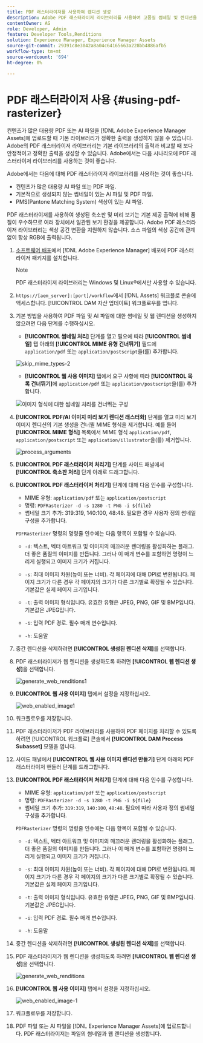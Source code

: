 ```yaml
---
title: PDF 래스터라이저를 사용하여 렌디션 생성
description: Adobe PDF 래스터라이저 라이브러리를 사용하여 고품질 썸네일 및 렌디션을 생성합니다.
contentOwner: AG
role: Developer, Admin
feature: Developer Tools,Renditions
solution: Experience Manager, Experience Manager Assets
source-git-commit: 29391c8e3042a8a04c64165663a228bb4886afb5
workflow-type: tm+mt
source-wordcount: '694'
ht-degree: 0%

---
```


# PDF 래스터라이저 사용 {#using-pdf-rasterizer}

컨텐츠가 많은 대용량 PDF 또는 AI 파일을 [!DNL Adobe Experience Manager Assets]에 업로드할 때 기본 라이브러리가 정확한 출력을 생성하지 않을 수 있습니다. Adobe의 PDF 래스터라이저 라이브러리는 기본 라이브러리의 출력과 비교할 때 보다 안정적이고 정확한 출력을 생성할 수 있습니다. Adobe에서는 다음 시나리오에 PDF 래스터라이저 라이브러리를 사용하는 것이 좋습니다.

Adobe에서는 다음에 대해 PDF 래스터라이저 라이브러리를 사용하는 것이 좋습니다.

* 컨텐츠가 많은 대용량 AI 파일 또는 PDF 파일.
* 기본적으로 생성되지 않는 썸네일이 있는 AI 파일 및 PDF 파일.
* PMS(Pantone Matching System) 색상이 있는 AI 파일.

PDF 래스터라이저를 사용하여 생성된 축소판 및 미리 보기는 기본 제공 출력에 비해 품질이 우수하므로 여러 장치에서 일관된 보기 환경을 제공합니다. Adobe PDF 래스터라이저 라이브러리는 색상 공간 변환을 지원하지 않습니다. 소스 파일의 색상 공간에 관계없이 항상 RGB에 출력됩니다.

1. [소프트웨어 배포](https://experience.adobe.com/#/downloads/content/software-distribution/en/aem.html?package=/content/software-distribution/en/details.html/content/dam/aem/public/adobe/packages/cq650/product/assets/aem-assets-pdf-rasterizer-pkg-4.6.zip)에서 [!DNL Adobe Experience Manager] 배포에 PDF 래스터라이저 패키지를 설치합니다.

   >[!NOTE]
   >
   >PDF 래스터라이저 라이브러리는 Windows 및 Linux®에서만 사용할 수 있습니다.

1. `https://[aem_server]:[port]/workflow`에서 [!DNL Assets] 워크플로 콘솔에 액세스합니다. [!UICONTROL DAM 자산 업데이트] 워크플로우를 엽니다.

1. 기본 방법을 사용하여 PDF 파일 및 AI 파일에 대한 썸네일 및 웹 렌디션을 생성하지 않으려면 다음 단계를 수행하십시오.

   * **[!UICONTROL 썸네일 처리]** 단계를 열고 필요에 따라 **[!UICONTROL 썸네일]** 탭 아래의 **[!UICONTROL MIME 유형 건너뛰기]** 필드에 `application/pdf` 또는 `application/postscript`을(를) 추가합니다.

   ![skip_mime_types-2](assets/skip_mime_types-2.png)

   * **[!UICONTROL 웹 사용 이미지]** 탭에서 요구 사항에 따라 **[!UICONTROL 목록 건너뛰기]**&#x200B;에 `application/pdf` 또는 `application/postscript`을(를) 추가합니다.

   ![이미지 형식에 대한 썸네일 처리를 건너뛰는 구성](assets/web_enabled_imageskiplist.png)

1. **[!UICONTROL PDF/AI 이미지 미리 보기 렌디션 래스터화]** 단계를 열고 미리 보기 이미지 렌디션의 기본 생성을 건너뛸 MIME 형식을 제거합니다. 예를 들어 **[!UICONTROL MIME 형식]** 목록에서 MIME 형식 `application/pdf`, `application/postscript` 또는 `application/illustrator`을(를) 제거합니다.

   ![process_arguments](assets/process_arguments.png)

1. **[!UICONTROL PDF 래스터라이저 처리기]** 단계를 사이드 패널에서 **[!UICONTROL 축소판 처리]** 단계 아래로 드래그합니다.
1. **[!UICONTROL PDF 래스터라이저 처리기]** 단계에 대해 다음 인수를 구성합니다.

   * MIME 유형: `application/pdf` 또는 `application/postscript`
   * 명령: `PDFRasterizer -d -s 1280 -t PNG -i ${file}`
   * 썸네일 크기 추가: 319:319, 140:100, 48:48. 필요한 경우 사용자 정의 썸네일 구성을 추가합니다.

   `PDFRasterizer` 명령의 명령줄 인수에는 다음 항목이 포함될 수 있습니다.

   * `-d`: 텍스트, 벡터 아트워크 및 이미지의 매끄러운 렌더링을 활성화하는 플래그. 더 좋은 품질의 이미지를 만듭니다. 그러나 이 매개 변수를 포함하면 명령이 느리게 실행되고 이미지 크기가 커집니다.

   * `-s`: 최대 이미지 차원(높이 또는 너비). 각 페이지에 대해 DPI로 변환됩니다. 페이지 크기가 다른 경우 각 페이지의 크기가 다른 크기별로 확장될 수 있습니다. 기본값은 실제 페이지 크기입니다.

   * `-t`: 출력 이미지 형식입니다. 유효한 유형은 JPEG, PNG, GIF 및 BMP입니다. 기본값은 JPEG입니다.

   * `-i`: 입력 PDF 경로. 필수 매개 변수입니다.

   * `-h`: 도움말

1. 중간 렌디션을 삭제하려면 **[!UICONTROL 생성된 렌디션 삭제]**&#x200B;를 선택합니다.
1. PDF 래스터라이저가 웹 렌디션을 생성하도록 하려면 **[!UICONTROL 웹 렌디션 생성]**&#x200B;을 선택합니다.

   ![generate_web_renditions1](assets/generate_web_renditions1.png)

1. **[!UICONTROL 웹 사용 이미지]** 탭에서 설정을 지정하십시오.

   ![web_enabled_image1](assets/web_enabled_image1.png)

1. 워크플로우를 저장합니다.
1. PDF 래스터라이저가 PDF 라이브러리를 사용하여 PDF 페이지를 처리할 수 있도록 하려면 [!UICONTROL 워크플로] 콘솔에서 **[!UICONTROL DAM Process Subasset]** 모델을 엽니다.
1. 사이드 패널에서 **[!UICONTROL 웹 사용 이미지 렌디션 만들기]** 단계 아래의 PDF 래스터라이저 핸들러 단계를 드래그합니다.
1. **[!UICONTROL PDF 래스터라이저 처리기]** 단계에 대해 다음 인수를 구성합니다.

   * MIME 유형: `application/pdf` 또는 `application/postscript`
   * 명령: `PDFRasterizer -d -s 1280 -t PNG -i ${file}`
   * 썸네일 크기 추가: `319:319`, `140:100`, `48:48`. 필요에 따라 사용자 정의 썸네일 구성을 추가합니다.

   `PDFRasterizer` 명령의 명령줄 인수에는 다음 항목이 포함될 수 있습니다.

   * `-d`: 텍스트, 벡터 아트워크 및 이미지의 매끄러운 렌더링을 활성화하는 플래그. 더 좋은 품질의 이미지를 만듭니다. 그러나 이 매개 변수를 포함하면 명령이 느리게 실행되고 이미지 크기가 커집니다.

   * `-s`: 최대 이미지 차원(높이 또는 너비). 각 페이지에 대해 DPI로 변환됩니다. 페이지 크기가 다른 경우 각 페이지의 크기가 다른 크기별로 확장될 수 있습니다. 기본값은 실제 페이지 크기입니다.

   * `-t`: 출력 이미지 형식입니다. 유효한 유형은 JPEG, PNG, GIF 및 BMP입니다. 기본값은 JPEG입니다.

   * `-i`: 입력 PDF 경로. 필수 매개 변수입니다.

   * `-h`: 도움말

1. 중간 렌디션을 삭제하려면 **[!UICONTROL 생성된 렌디션 삭제]**&#x200B;를 선택합니다.
1. PDF 래스터라이저가 웹 렌디션을 생성하도록 하려면 **[!UICONTROL 웹 렌디션 생성]**&#x200B;을 선택합니다.

   ![generate_web_renditions](assets/generate_web_renditions.png)

1. **[!UICONTROL 웹 사용 이미지]** 탭에서 설정을 지정하십시오.

   ![web_enabled_image-1](assets/web_enabled_image-1.png)

1. 워크플로우를 저장합니다.
1. PDF 파일 또는 AI 파일을 [!DNL Experience Manager Assets]에 업로드합니다. PDF 래스터라이저는 파일의 썸네일과 웹 렌디션을 생성합니다.
